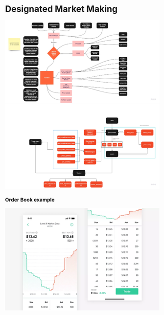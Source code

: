 # Designated Market Making
![functions.png](proposal%2Ffunctions.png)
![code_structure.png](proposal%2Fcode_structure.png)

### Order Book example
![example_orderbook.png](proposal%2Fexample_orderbook.png)